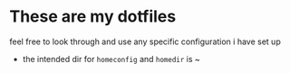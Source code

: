 # These are my dotfiles

feel free to look through and use any specific configuration i have set up

- the intended dir for `homeconfig` and `homedir` is ~

